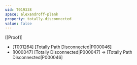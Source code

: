 ```yaml
---
uid: T019338
space: alexandroff-plank
property: totally-disconnected
value: false
---
```

[[Proof]]

* [T001264] [Totally Path Disconnected|P000046]
* [I000047] [Totally Disconnected|P000047] => [Totally Path Disconnected|P000046]

